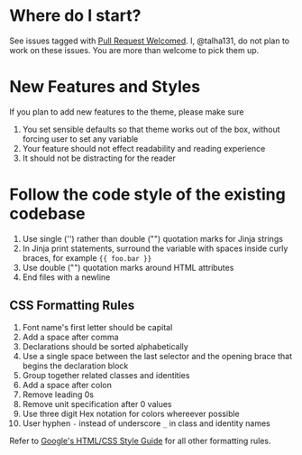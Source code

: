 Where do I start?
=================

See issues tagged with [Pull Request
Welcomed](https://github.com/talha131/pelican-elegant/issues?labels=Pull+Request+Welcomed).
I, @talha131, do not plan to work on these issues. You are more than welcome to
pick them up.

New Features and Styles
=======================

If you plan to add new features to the theme, please make sure

1. You set sensible defaults so that theme works out of the box, without
   forcing user to set any variable
2. Your feature should not effect readability and reading experience
3. It should not be distracting for the reader

Follow the code style of the existing codebase
==============================================

1. Use single ('') rather than double ("") quotation marks for Jinja strings
1. In Jinja print statements, surround the variable with spaces inside curly
   braces, for example `{{ foo.bar }}`
1. Use double ("") quotation marks around HTML attributes
1. End files with a newline

CSS Formatting Rules
--------------------

1. Font name's first letter should be capital
2. Add a space after comma
3. Declarations should be sorted alphabetically
4. Use a single space between the last selector and the opening brace that
   begins the declaration block
5. Group together related classes and identities
6. Add a space after colon
7. Remove leading 0s
8. Remove unit specification after 0 values
9. Use three digit Hex notation for colors whereever possible
10. User hyphen `-` instead of underscore `_` in class and identity names

Refer to [Google's HTML/CSS Style Guide](https://google.github.io/styleguide/htmlcssguide.html) for all other formatting rules.
